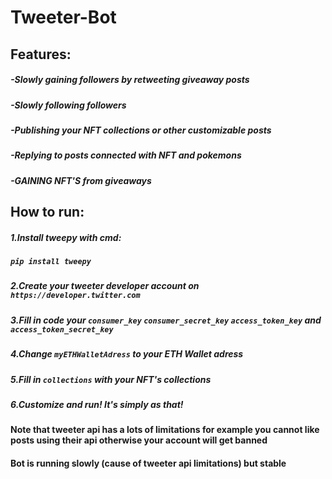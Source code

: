 # Tweeter-Bot
## Features: 
##### -Slowly gaining followers by retweeting giveaway posts
##### -Slowly following followers
##### -Publishing your NFT collections or other customizable posts 
##### -Replying to posts connected with NFT and pokemons
##### -GAINING NFT'S from giveaways

## How to run:
##### 1.Install tweepy with cmd:
##### ```pip install tweepy```
##### 2.Create your tweeter developer account on ```https://developer.twitter.com```
##### 3.Fill in code your ```consumer_key``` ```consumer_secret_key``` ```access_token_key``` and ```access_token_secret_key```
##### 4.Change ```myETHWalletAdress``` to your ETH Wallet adress
##### 5.Fill in ```collections``` with your NFT's collections
##### 6.Customize and run! It's simply as that!

#### Note that tweeter api has a lots of limitations for example you cannot like posts using their api otherwise your account will get banned
#### Bot is running slowly (cause of tweeter api limitations) but stable
